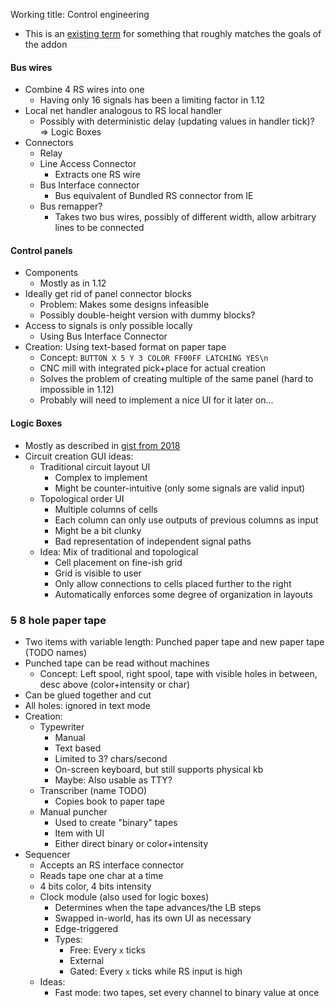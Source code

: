 Working title: Control engineering 
 - This is an [existing term](https://en.wikipedia.org/wiki/Control_engineering) for something that roughly matches the goals of the addon
#### Bus wires
 - Combine 4 RS wires into one
   - Having only 16 signals has been a limiting factor in 1.12
 - Local net handler analogous to RS local handler
   - Possibly with deterministic delay (updating values in handler tick)?  
   => Logic Boxes
 - Connectors
   - Relay
   - Line Access Connector
     - Extracts one RS wire
   - Bus Interface connector
     - Bus equivalent of Bundled RS connector from IE
   - Bus remapper?
     - Takes two bus wires, possibly of different width, allow arbitrary lines to be connected
 
#### Control panels
 - Components
   - Mostly as in 1.12
 - Ideally get rid of panel connector blocks
   - Problem: Makes some designs infeasible
   - Possibly double-height version with dummy blocks?
 - Access to signals is only possible locally
   - Using Bus Interface Connector
 - Creation: Using text-based format on paper tape
   - Concept: `BUTTON X 5 Y 3 COLOR FF00FF LATCHING YES\n`
   - CNC mill with integrated pick+place for actual creation
   - Solves the problem of creating multiple of the same panel (hard to impossible in 1.12)
   - Probably will need to implement a nice UI for it later on...
 
#### Logic Boxes
 - Mostly as described in [gist from 2018](https://gist.github.com/malte0811/c1ad8a86764bd3216b253200cedee7af)
 - Circuit creation GUI ideas:
   - Traditional circuit layout UI
     - Complex to implement
     - Might be counter-intuitive (only some signals are valid input)
   - Topological order UI
     - Multiple columns of cells
     - Each column can only use outputs of previous columns as input
     - Might be a bit clunky
     - Bad representation of independent signal paths
   - Idea: Mix of traditional and topological
     - Cell placement on fine-ish grid
     - Grid is visible to user
     - Only allow connections to cells placed further to the right
     - Automatically enforces some degree of organization in layouts

### ~~5~~ 8 hole paper tape
 - Two items with variable length: Punched paper tape and new paper tape (TODO names)
 - Punched tape can be read without machines
   - Concept: Left spool, right spool, tape with visible holes in between, desc above (color+intensity or char)
 - Can be glued together and cut
 - All holes: ignored in text mode
 - Creation:
   - Typewriter
     - Manual
     - Text based
     - Limited to 3? chars/second
     - On-screen keyboard, but still supports physical kb
     - Maybe: Also usable as TTY?
   - Transcriber (name TODO)
     - Copies book to paper tape
   - Manual puncher
     - Used to create "binary" tapes
     - Item with UI
     - Either direct binary or color+intensity
 - Sequencer
   - Accepts an RS interface connector
   - Reads tape one char at a time
   - 4 bits color, 4 bits intensity
   - Clock module (also used for logic boxes)
     - Determines when the tape advances/the LB steps
     - Swapped in-world, has its own UI as necessary
     - Edge-triggered
     - Types:
       - Free: Every `x` ticks
       - External
       - Gated: Every `x` ticks while RS input is high
   - Ideas:
     - Fast mode: two tapes, set every channel to binary value at once
